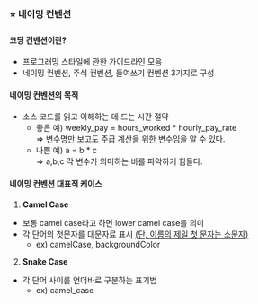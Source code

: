 ### :star: 네이밍 컨벤션 


#### 코딩 컨벤션이란? 
- 프로그래밍 스타일에 관한 가이드라인 모음
- 네이밍 컨벤션, 주석 컨벤션, 들여쓰기 컨벤션 3가지로 구성

#### 네이밍 컨벤션의 목적
- 소스 코드를 읽고 이해하는 데 드는 시간 절약
  - 좋은 예) weekly_pay = hours_worked * hourly_pay_rate <br>
  => 변수명만 보고도 주급 계산을 위한 변수임을 알 수 있다.
  - 나쁜 예) a = b * c <br>
  => a,b,c 각 변수가 의미하는 바를 파악하기 힘들다.

#### 네이밍 컨벤션 대표적 케이스

1) **Camel Case**
  - 보통 camel case라고 하면 lower camel case를 의미
  - 각 단어의 첫문자를 대문자료 표시 <u>(단, 이름의 제일 첫 문자는 소문자)</u>
    - ex) camelCase, backgroundColor

2) **Snake Case**
- 각 단어 사이를 언더바로 구분하는 표기법
  - ex) camel_case
  

